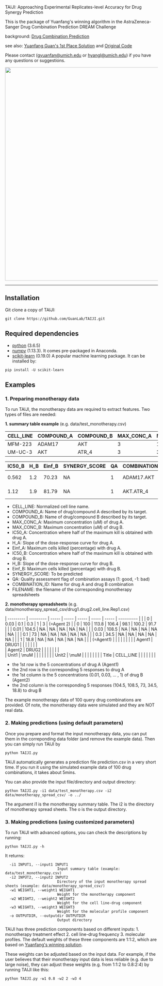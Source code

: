 TAIJI: Approaching Experimental Replicates-level Accuracy for Drug Synergy Prediction

This is the package of Yuanfang's winning algorithm in the AstraZeneca-Sanger Drug Combination Prediction DREAM Challenge

background: [Drug Combination Prediction](https://www.synapse.org/#!Synapse:syn4231880/wiki/)

see also: [Yuanfang Guan's 1st Place Solution](https://www.synapse.org/#!Synapse:syn5614689/wiki/396206) and [Original Code](https://www.synapse.org/#!Synapse:syn5614689/files/)

Please contact (gyuanfan@umich.edu or hyangl@umich.edu) if you have any questions or suggestions.

<p align="left">
<img src="https://github.com/Hongyang449/TAIJI/blob/master/figure/workflow.png" width="700">
</p>

---

## Installation
Git clone a copy of TAIJI:
```
git clone https://github.com/GuanLab/TAIJI.git
```
## Required dependencies

* [python](https://www.python.org) (3.6.5)
* [numpy](http://www.numpy.org/) (1.13.3). It comes pre-packaged in Anaconda.
* [scikit-learn](http://scikit-learn.org) (0.19.0) A popular machine learning package. It can be installed by:
```
pip install -U scikit-learn
```

## Examples

### 1. Preparing monotherapy data
To run TAIJI, the monotherapy data are required to extract features. Two types of files are needed: 

**1. summary table example** (e.g. data/test_monotherapy.csv)

| CELL_LINE | COMPOUND_A | COMPOUND_B | MAX_CONC_A | MAX_CONC_B | IC50_A | H_A | Einf_A |
| --------- | ---------- | ---------- | ---------- | ---------- | ------ | --- | ------ |
| MFM-223   | ADAM17     | AKT        | 3          | 1          | 0.226  | 1.9 | 17.47  |
| UM-UC-3   | AKT        | ATR_4      | 3          | 3          | 0.977  | 2.7 | 46.19  |

| IC50_B | H_B | Einf_B | SYNERGY_SCORE | QA | COMBINATION_ID | FILENAME                    |
| ------ | --- | ------ | ------------- | -- | -------------- | --------------------------- |
| 0.562  | 1.2 | 70.23  | NA            | 1  | ADAM17.AKT     | ADAM17.AKT.MFM-223.Rep1.csv |
| 1.12   | 1.9 | 81.79  | NA            | 1  | AKT.ATR_4      | AKT.ATR_4.UM-UC-3.Rep1.csv  |

* CELL_LINE: Normalized cell line name.
* COMPOUND_A: Name of drug/compound A described by its target.
* COMPOUND_B: Name of drug/compound B described by its target.
* MAX_CONC_A: Maximum concentration (uM) of drug A.
* MAX_CONC_B: Maximum concentration (uM) of drug B.
* IC50_A: Concentration where half of the maximum kill is obtained with drug A.
* H_A: Slope of the dose-response curve for drug A.
* Einf_A: Maximum cells killed (percentage) with drug A.
* IC50_B: Concentration where half of the maximum kill is obtained with drug B.
* H_B: Slope of the dose-response curve for drug B.
* Einf_B: Maximum cells killed (percentage) with drug B.
* SYNERGY_SCORE: To be predicted
* QA: Quality assessment flag of combination assays (1: good, -1: bad)
* COMBINATION_ID: Name for drug A and drug B combination
* FILENAME: the filename of the corresponding monotherapy spreadsheets

**2. monotherapy spreadsheets** (e.g. data/monotherapy_spread_csv/drug1.drug2.cell_line.Rep1.csv)

| --------- | --------- | ----- | ----- | ----- | ----- | ----- | ---------- |
|           | 0         | 0.03  | 0.1   | 0.3   | 1     | 3     | (=Agent 2) |
| 0         | 100       | 113.8 | 106.4 | 98.1  | 100.2 | 91.7  |            |
| 0.01      | 104.5     | NA    | NA    | NA    | NA    | NA    |            |
| 0.03      | 108.5     | NA    | NA    | NA    | NA    | NA    |            |
| 0.1       | 73        | NA    | NA    | NA    | NA    | NA    |            |
| 0.3       | 34.5      | NA    | NA    | NA    | NA    | NA    |            |
| 1         | 18.8      | NA    | NA    | NA    | NA    | NA    |            |
| (=Agent1) |           |       |       |       |       |       |            | 
| Agent1    | DRUG1     |       |       |       |       |       |            |  
| Agent2    | DRUG2     |       |       |       |       |       |            |  
| Unit1     | \muM      |       |       |       |       |       |            | 
| Unit2     | \muM      |       |       |       |       |       |            | 
| Title     | CELL_LINE |       |       |       |       |       |            |   

* the 1st row is the 5 concentrations of drug A (Agent1)
* the 2nd row is the corresponding 5 responses to drug A
* the 1st column is the 5 concentrations (0.01, 0.03, ... , 1) of drug B (Agent2)
* the 2nd column is the corresponding 5 responses (104.5, 108.5, 73, 34.5, 18.8) to drug B

The example monotherapy data of 100 query drug combinations are provided. Of note, the monotherapy data were simulated and they are NOT real data.

### 2. Making predictions (using default parameters)
Once you prepare and format the input monotherapy data, you can put them in the correponding data folder (and remove the example data). Then you can simply run TAIJI by
```
python TAIJI.py
```
TAIJI automatically generates a prediction file prediction.csv in a very short time. If you run it using the simulated example data of 100 drug combinations, it takes about 5mins.

You can also provide the input file/directory and output directory:
```
python TAIJI.py -i1 data/test_monotherapy.csv -i2 data/monotherapy_spread_csv/ -o ../
```
The argument i1 is the monotherapy summary table. The i2 is the directory of monotherapy spread sheets. The o is the output directory.

### 3. Making predictions (using customized parameters)
To run TAIJI with advanced options, you can check the descriptions by running:
```
python TAIJI.py -h
```
It returns:
```
  -i1 INPUT1, --input1 INPUT1
                        Input summary table (example: data/test_monotherapy.csv)
  -i2 INPUT2, --input2 INPUT2
                        Directory of the input monotherapy spread sheets (example: data/monotherapy_spread_csv/)
  -w1 WEIGHT1, --weight1 WEIGHT1
                        Weight for the monotherapy component
  -w2 WEIGHT2, --weight2 WEIGHT2
                        Weight for the cell line-drug component
  -w3 WEIGHT3, --weight3 WEIGHT3
                        Weight for the molecular profile component
  -o OUTPUTDIR, --outputdir OUTPUTDIR
                        Output directory
```
TAIJI has three prediction components based on different inputs: 1. monotherapy treatment effect 2. cell line-drug frequency 3. molecular profiles. The default weights of these three components are 1:1:2, which are based on [Yuanfang's winning solution](https://www.synapse.org/#!Synapse:syn5614689/wiki/396206).

These weights can be adjusted based on the input data. For example, if the user believes that their monotherapy input data is less reliable (e.g. due to large noise), they can adjust these weights (e.g. from 1:1:2 to 0.8:2:4) by running TAIJI like this:
```
python TAIJI.py -w1 0.8 -w2 2 -w3 4
```

